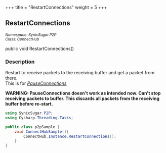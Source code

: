 +++
title = "RestartConnections"
weight = 5
+++
## RestartConnections
<small>*Namespace: SynicSugar.P2P* <br>
*Class: ConnectHub* </small>

public void RestartConnections()


### Description
Restart to receive packets to the receiving buffer and get a packet from there.<br>
This is for *[PauseConnections](../ConnectHub/pauseconnections)*

**WARNING: PauseConnections doesn't work as intended now. Can't stop receiving packets to buffer. This discards all packets from the receiving buffer before re-start.**


```cs
using SynicSugar.P2P;
using Cysharp.Threading.Tasks;

public class p2pSample {
    void ConnectHubSample(){
        ConnectHub.Instance.RestartConnections();
    }
}
```